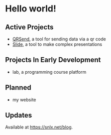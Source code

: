 # Hello world!

## Active Projects
- [QRSend](https://qrs.snlx.net), a tool for sending data via a qr code
- [Slide](https://sld.snlx.net), a tool to make complex presentations

## Projects In Early Development
- lab, a programming course platform

## Planned
- my website

## Updates
Available at https://snlx.net/blog.
